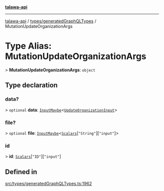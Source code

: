 [**talawa-api**](../../../README.md)

***

[talawa-api](../../../modules.md) / [types/generatedGraphQLTypes](../README.md) / MutationUpdateOrganizationArgs

# Type Alias: MutationUpdateOrganizationArgs

\> **MutationUpdateOrganizationArgs**: `object`

## Type declaration

### data?

\> `optional` **data**: [`InputMaybe`](InputMaybe.md)\<[`UpdateOrganizationInput`](UpdateOrganizationInput.md)\>

### file?

\> `optional` **file**: [`InputMaybe`](InputMaybe.md)\<[`Scalars`](Scalars.md)\[`"String"`\]\[`"input"`\]\>

### id

\> **id**: [`Scalars`](Scalars.md)\[`"ID"`\]\[`"input"`\]

## Defined in

[src/types/generatedGraphQLTypes.ts:1962](https://github.com/PalisadoesFoundation/talawa-api/blob/3a5276aff43f5de4f7fab3ec9683a420dcdc7a06/src/types/generatedGraphQLTypes.ts#L1962)
